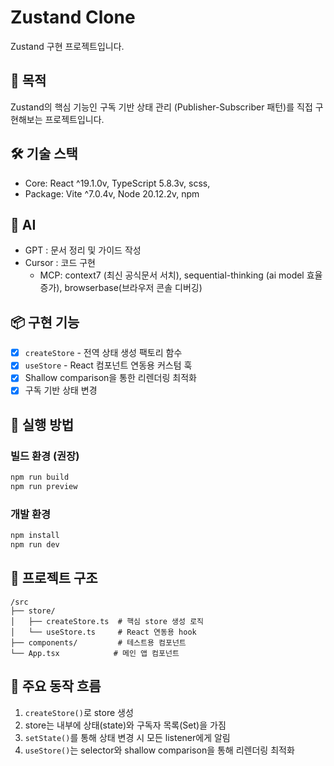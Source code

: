 # Zustand Clone

Zustand 구현 프로젝트입니다.

## 🎯 목적

Zustand의 핵심 기능인 구독 기반 상태 관리 (Publisher-Subscriber 패턴)를 직접 구현해보는 프로젝트입니다.

## 🛠️ 기술 스택

- Core: React ^19.1.0v, TypeScript 5.8.3v, scss, 
- Package: Vite ^7.0.4v, Node 20.12.2v, npm

## 🤖 AI
- GPT : 문서 정리 및 가이드 작성
- Cursor : 코드 구현
  - MCP: context7 (최신 공식문서 서치), sequential-thinking (ai model 효율 증가), browserbase(브라우저 콘솔 디버깅)

## 📦 구현 기능

- [x] `createStore` - 전역 상태 생성 팩토리 함수
- [x] `useStore` - React 컴포넌트 연동용 커스텀 훅
- [x] Shallow comparison을 통한 리렌더링 최적화
- [x] 구독 기반 상태 변경

## 🚀 실행 방법

### 빌드 환경 (권장)
```bash
npm run build
npm run preview
```

### 개발 환경 
```bash
npm install
npm run dev
```

## 📁 프로젝트 구조

```
/src
├── store/
│   ├── createStore.ts  # 핵심 store 생성 로직
│   └── useStore.ts     # React 연동용 hook
├── components/         # 테스트용 컴포넌트
└── App.tsx            # 메인 앱 컴포넌트
```

## 🧱 주요 동작 흐름

1. `createStore()`로 store 생성
2. store는 내부에 상태(state)와 구독자 목록(Set<Listener>)을 가짐
3. `setState()`를 통해 상태 변경 시 모든 listener에게 알림
4. `useStore()`는 selector와 shallow comparison을 통해 리렌더링 최적화
